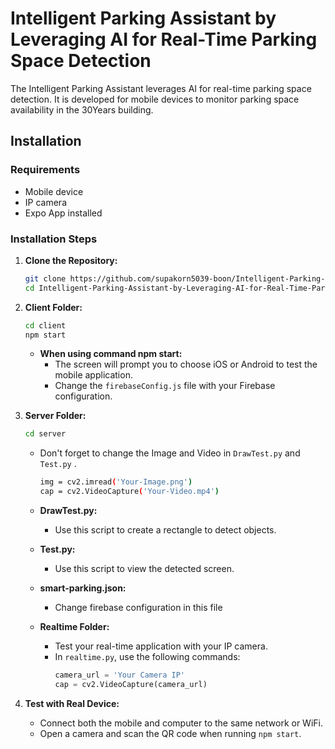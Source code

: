 # Intelligent Parking Assistant by Leveraging AI for Real-Time Parking Space Detection

The Intelligent Parking Assistant leverages AI for real-time parking space detection. It is developed for mobile devices to monitor parking space availability in the 30Years building.

## Installation

### Requirements 
- Mobile device
- IP camera
- Expo App installed

### Installation Steps 

1. **Clone the Repository:**
    ```bash
    git clone https://github.com/supakorn5039-boon/Intelligent-Parking-Assistant-by-Leveraging-AI-for-Real-Time-Parking-Space-Detection
    cd Intelligent-Parking-Assistant-by-Leveraging-AI-for-Real-Time-Parking-Space-Detection
    ```

2. **Client Folder:**
    ```bash
    cd client
    npm start
    ```

    - **When using command npm start:**
        - The screen will prompt you to choose iOS or Android to test the mobile application.
        - Change the `firebaseConfig.js` file with your Firebase configuration.

3. **Server Folder:**
    ```bash
    cd server
    ```

    - Don't forget to change the Image and Video in `DrawTest.py` and `Test.py` .
        ```bash
        img = cv2.imread('Your-Image.png')
        cap = cv2.VideoCapture('Your-Video.mp4')
        ```

    - **DrawTest.py:**
        - Use this script to create a rectangle to detect objects.

    - **Test.py:**
        - Use this script to view the detected screen.

    - **smart-parking.json:**
        - Change firebase configuration in this file

    - **Realtime Folder:**
        - Test your real-time application with your IP camera.
        - In `realtime.py`, use the following commands:
            ```python
            camera_url = 'Your Camera IP'
            cap = cv2.VideoCapture(camera_url)
            ```
        
5. **Test with Real Device:**
    - Connect both the mobile and computer to the same network or WiFi.
    - Open a camera and scan the QR code when running `npm start`.
